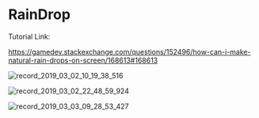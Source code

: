 # RainDrop


Tutorial Link:

https://gamedev.stackexchange.com/questions/152496/how-can-i-make-natural-rain-drops-on-screen/168613#168613

![record_2019_03_02_10_19_38_516](https://user-images.githubusercontent.com/16706911/53678462-b346b680-3cd4-11e9-9a5c-33f946d4f77d.gif)

![record_2019_03_02_22_48_59_924](https://user-images.githubusercontent.com/16706911/53692087-18ff7500-3d9f-11e9-93c8-5c0e7c2cfae3.gif)

![record_2019_03_03_09_28_53_427](https://user-images.githubusercontent.com/16706911/53692088-19980b80-3d9f-11e9-881f-872114a1f602.gif)

